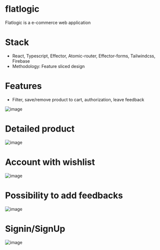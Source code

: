 # flatlogic
Flatlogic is a e-commerce web application 
# Stack 
- React, Typescript, Effector, Atomic-router, Effector-forms, Tailwindcss, Firebase
- Methodology: Feature sliced design
# Features
- Filter, save/remove product to cart, authorization, leave feedback

![image](https://user-images.githubusercontent.com/112856770/225917067-198a1c22-d35d-425c-8e3a-c22aa7133ef5.png)
# Detailed product
![image](https://user-images.githubusercontent.com/112856770/225917388-bc230c85-27df-4a79-b4e5-c1c3a785a39a.png)
# Account with wishlist
![image](https://user-images.githubusercontent.com/112856770/225919967-69171b8f-4314-4787-81b1-d9e15b7d6bee.png)
# Possibility to add feedbacks
![image](https://user-images.githubusercontent.com/112856770/225920953-94ecf324-8d5a-4c01-8a5a-6d3143ab8083.png)
# Signin/SignUp 
![image](https://user-images.githubusercontent.com/112856770/225920768-d4d17bb8-26c6-4d1c-83a8-529ff7d2cc01.png)





